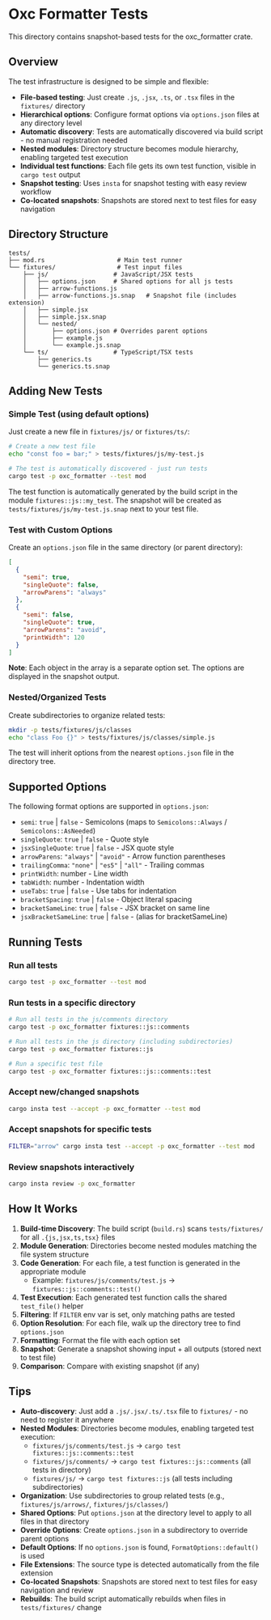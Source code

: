 # Oxc Formatter Tests

This directory contains snapshot-based tests for the oxc_formatter crate.

## Overview

The test infrastructure is designed to be simple and flexible:

- **File-based testing**: Just create `.js`, `.jsx`, `.ts`, or `.tsx` files in the `fixtures/` directory
- **Hierarchical options**: Configure format options via `options.json` files at any directory level
- **Automatic discovery**: Tests are automatically discovered via build script - no manual registration needed
- **Nested modules**: Directory structure becomes module hierarchy, enabling targeted test execution
- **Individual test functions**: Each file gets its own test function, visible in `cargo test` output
- **Snapshot testing**: Uses `insta` for snapshot testing with easy review workflow
- **Co-located snapshots**: Snapshots are stored next to test files for easy navigation

## Directory Structure

```
tests/
├── mod.rs                    # Main test runner
└── fixtures/                 # Test input files
    ├── js/                  # JavaScript/JSX tests
    │   ├── options.json     # Shared options for all js tests
    │   ├── arrow-functions.js
    │   ├── arrow-functions.js.snap   # Snapshot file (includes extension)
    │   ├── simple.jsx
    │   ├── simple.jsx.snap
    │   └── nested/
    │       ├── options.json # Overrides parent options
    │       ├── example.js
    │       └── example.js.snap
    └── ts/                  # TypeScript/TSX tests
        ├── generics.ts
        └── generics.ts.snap
```

## Adding New Tests

### Simple Test (using default options)

Just create a new file in `fixtures/js/` or `fixtures/ts/`:

```bash
# Create a new test file
echo "const foo = bar;" > tests/fixtures/js/my-test.js

# The test is automatically discovered - just run tests
cargo test -p oxc_formatter --test mod
```

The test function is automatically generated by the build script in the module `fixtures::js::my_test`. The snapshot will be created as `tests/fixtures/js/my-test.js.snap` next to your test file.

### Test with Custom Options

Create an `options.json` file in the same directory (or parent directory):

```json
[
  {
    "semi": true,
    "singleQuote": false,
    "arrowParens": "always"
  },
  {
    "semi": false,
    "singleQuote": true,
    "arrowParens": "avoid",
    "printWidth": 120
  }
]
```

**Note**: Each object in the array is a separate option set. The options are displayed in the snapshot output.

### Nested/Organized Tests

Create subdirectories to organize related tests:

```bash
mkdir -p tests/fixtures/js/classes
echo "class Foo {}" > tests/fixtures/js/classes/simple.js
```

The test will inherit options from the nearest `options.json` file in the directory tree.

## Supported Options

The following format options are supported in `options.json`:

- `semi`: `true` | `false` - Semicolons (maps to `Semicolons::Always` / `Semicolons::AsNeeded`)
- `singleQuote`: `true` | `false` - Quote style
- `jsxSingleQuote`: `true` | `false` - JSX quote style
- `arrowParens`: `"always"` | `"avoid"` - Arrow function parentheses
- `trailingComma`: `"none"` | `"es5"` | `"all"` - Trailing commas
- `printWidth`: number - Line width
- `tabWidth`: number - Indentation width
- `useTabs`: `true` | `false` - Use tabs for indentation
- `bracketSpacing`: `true` | `false` - Object literal spacing
- `bracketSameLine`: `true` | `false` - JSX bracket on same line
- `jsxBracketSameLine`: `true` | `false` - (alias for bracketSameLine)

## Running Tests

### Run all tests
```bash
cargo test -p oxc_formatter --test mod
```

### Run tests in a specific directory
```bash
# Run all tests in the js/comments directory
cargo test -p oxc_formatter fixtures::js::comments

# Run all tests in the js directory (including subdirectories)
cargo test -p oxc_formatter fixtures::js

# Run a specific test file
cargo test -p oxc_formatter fixtures::js::comments::test
```

### Accept new/changed snapshots
```bash
cargo insta test --accept -p oxc_formatter --test mod
```

### Accept snapshots for specific tests
```bash
FILTER="arrow" cargo insta test --accept -p oxc_formatter --test mod
```

### Review snapshots interactively
```bash
cargo insta review -p oxc_formatter
```

## How It Works

1. **Build-time Discovery**: The build script (`build.rs`) scans `tests/fixtures/` for all `.{js,jsx,ts,tsx}` files
2. **Module Generation**: Directories become nested modules matching the file system structure
3. **Code Generation**: For each file, a test function is generated in the appropriate module
   - Example: `fixtures/js/comments/test.js` → `fixtures::js::comments::test()`
4. **Test Execution**: Each generated test function calls the shared `test_file()` helper
5. **Filtering**: If `FILTER` env var is set, only matching paths are tested
6. **Option Resolution**: For each file, walk up the directory tree to find `options.json`
7. **Formatting**: Format the file with each option set
8. **Snapshot**: Generate a snapshot showing input + all outputs (stored next to test file)
9. **Comparison**: Compare with existing snapshot (if any)

## Tips

- **Auto-discovery**: Just add a `.js/.jsx/.ts/.tsx` file to `fixtures/` - no need to register it anywhere
- **Nested Modules**: Directories become modules, enabling targeted test execution:
  - `fixtures/js/comments/test.js` → `cargo test fixtures::js::comments::test`
  - `fixtures/js/comments/` → `cargo test fixtures::js::comments` (all tests in directory)
  - `fixtures/js/` → `cargo test fixtures::js` (all tests including subdirectories)
- **Organization**: Use subdirectories to group related tests (e.g., `fixtures/js/arrows/`, `fixtures/js/classes/`)
- **Shared Options**: Put `options.json` at the directory level to apply to all files in that directory
- **Override Options**: Create `options.json` in a subdirectory to override parent options
- **Default Options**: If no `options.json` is found, `FormatOptions::default()` is used
- **File Extensions**: The source type is detected automatically from the file extension
- **Co-located Snapshots**: Snapshots are stored next to test files for easy navigation and review
- **Rebuilds**: The build script automatically rebuilds when files in `tests/fixtures/` change
